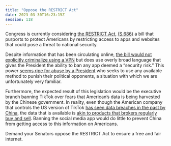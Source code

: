 ```yaml
---
title: "Oppose the RESTRICT Act"
date: 2023-03-30T16:23:15Z
session: 118
---
```

Congress is currently considering [the RESTRICT Act](https://www.warner.senate.gov/public/index.cfm/2023/3/senators-introduce-bipartisan-bill-to-tackle-national-security-threats-from-foreign-tech), [(S.686)](https://www.congress.gov/bill/118th-congress/senate-bill/686) a bill that purports to protect Americans by restricting access to apps and websites that could pose a threat to national security. 

Despite information that has been circulating online, [the bill would not explicitly criminalize using a VPN](https://www.washingtonexaminer.com/policy/technology/americans-tiktok-bills-effects-on-vpns-privacy) but does use overly broad language that gives the President the ability to ban any app deemed a “security risk.” This power [seems ripe for abuse by a President](https://www.aclu.org/press-releases/aclu-raises-concerns-about-senate-bill-aimed-at-banning-tiktok) who seeks to use any available method to punish their political opponents, a situation with which we are unfortunately very familiar.

Furthermore, the expected result of this legislation would be the executive branch banning TikTok over fears that American’s data is being harvested by the Chinese government. In reality, even though the American company that controls the US version of TikTok [has seen data breaches in the past by China](https://techpolicy.press/transcript-tiktok-ceo-testifies-to-congress/), the data that is available is [akin to products that brokers regularly buy and sell](https://www.theverge.com/23653141/tiktok-ban-bytedance-congress-hearing-first-amendment-open-internet). Banning the social media app would do little to prevent China from getting access to this information on Americans.

Demand your Senators oppose the RESTRICT Act to ensure a free and fair internet.
